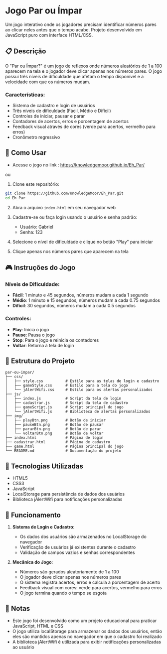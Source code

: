 # Jogo Par ou Ímpar

Um jogo interativo onde os jogadores precisam identificar números pares ao clicar neles antes que o tempo acabe. Projeto desenvolvido em JavaScript puro com interface HTML/CSS.

## 📋 Descrição

O "Par ou Ímpar?" é um jogo de reflexos onde números aleatórios de 1 a 100 aparecem na tela e o jogador deve clicar apenas nos números pares. O jogo possui três níveis de dificuldade que afetam o tempo disponível e a velocidade com que os números mudam.

### Características:

- Sistema de cadastro e login de usuários
- Três níveis de dificuldade (Fácil, Médio e Difícil)
- Controles de iniciar, pausar e parar
- Contadores de acertos, erros e porcentagem de acertos
- Feedback visual através de cores (verde para acertos, vermelho para erros)
- Cronômetro regressivo

## 🚀 Como Usar

- Acesse o jogo no link : https://knowledgemoor.github.io/Eh_Par/

ou

1. Clone este repositório:
```bash
git clone https://github.com/KnowledgeMoor/Eh_Par.git
cd Eh_Par
```
2. Abra o arquivo `index.html` em seu navegador web

3. Cadastre-se ou faça login usando o usuário e senha padrão:
   - Usuário: Gabriel
   - Senha: 123

4. Selecione o nível de dificuldade e clique no botão "Play" para iniciar

5. Clique apenas nos números pares que aparecem na tela

## 🎮 Instruções do Jogo

### Níveis de Dificuldade:
- **Fácil**: 1 minuto e 45 segundos, números mudam a cada 1 segundo
- **Médio**: 1 minuto e 15 segundos, números mudam a cada 0.75 segundos
- **Difícil**: 30 segundos, números mudam a cada 0.5 segundos

### Controles:
- **Play**: Inicia o jogo
- **Pause**: Pausa o jogo
- **Stop**: Para o jogo e reinicia os contadores
- **Voltar**: Retorna à tela de login

## 📁 Estrutura do Projeto

```
par-ou-impar/
├── css/
│   ├── style.css          # Estilo para as telas de login e cadastro
│   ├── gameStyle.css      # Estilo para a tela do jogo
│   └── jAlertWifi.css     # Estilo para os alertas personalizados
├── js/
│   ├── index.js           # Script da tela de login
│   ├── cadastrar.js       # Script da tela de cadastro
│   ├── gameScript.js      # Script principal do jogo
│   └── jAlertWifi.js      # Biblioteca de alertas personalizados
├── img/
│   ├── playBtn.png        # Botão de iniciar
│   ├── pauseBtn.png       # Botão de pausar
│   ├── pararBtn.png       # Botão de parar
│   └── voltarBtn.png      # Botão de voltar
├── index.html             # Página de login
├── cadastrar.html         # Página de cadastro
├── game.html              # Página principal do jogo
└── README.md              # Documentação do projeto
```

## 🔧 Tecnologias Utilizadas

- HTML5
- CSS3
- JavaScript
- LocalStorage para persistência de dados dos usuários
- Biblioteca jAlertWifi para notificações personalizadas

## 🧠 Funcionamento

1. **Sistema de Login e Cadastro**:
   - Os dados dos usuários são armazenados no LocalStorage do navegador
   - Verificação de usuários já existentes durante o cadastro
   - Validação de campos vazios e senhas correspondentes

2. **Mecânica do Jogo**:
   - Números são gerados aleatoriamente de 1 a 100
   - O jogador deve clicar apenas nos números pares
   - O sistema registra acertos, erros e calcula a porcentagem de acerto
   - Feedback visual com cores: verde para acertos, vermelho para erros
   - O jogo termina quando o tempo se esgota

## 📝 Notas

- Este jogo foi desenvolvido como um projeto educacional para praticar JavaScript, HTML e CSS
- O jogo utiliza localStorage para armazenar os dados dos usuários, então eles são mantidos apenas no navegador em que o cadastro foi realizado
- A biblioteca jAlertWifi é utilizada para exibir notificações personalizadas ao usuário
